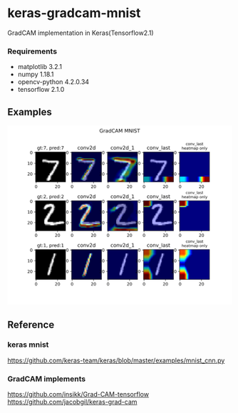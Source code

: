 # keras-gradcam-mnist
GradCAM implementation in Keras(Tensorflow2.1)

### Requirements
- matplotlib 3.2.1
- numpy 1.18.1
- opencv-python 4.2.0.34
- tensorflow 2.1.0

## Examples
![](/pic/svg/gradcam_mnist.svg)

## Reference
### keras mnist
https://github.com/keras-team/keras/blob/master/examples/mnist_cnn.py

### GradCAM implements
https://github.com/insikk/Grad-CAM-tensorflow  
https://github.com/jacobgil/keras-grad-cam  

